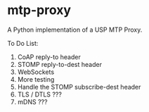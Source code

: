 # mtp-proxy
A Python implementation of a USP MTP Proxy.


To Do List:
1. CoAP reply-to header
2. STOMP reply-to-dest header
3. WebSockets
4. More testing
5. Handle the STOMP subscribe-dest header
6. TLS / DTLS ???
7. mDNS ???